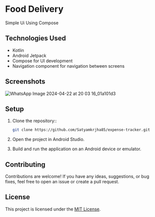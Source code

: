 # Food Delivery

Simple Ui Using Compose

## Technologies Used

- Kotlin
- Android Jetpack
- Compose for UI development
- Navigation component for navigation between screens

## Screenshots

![WhatsApp Image 2024-04-22 at 20 03 16_01a101d3](https://github.com/SatyamkrJha85/Food_Delivery/assets/111700337/62411c4c-57da-4bf8-968b-022e8f19a8a9)

## Setup

1. Clone the repository::

    ```bash
    git clone https://github.com/Satyamkrjha85/expense-tracker.git
    ```

2. Open the project in Android Studio.

3. Build and run the application on an Android device or emulator.


## Contributing

Contributions are welcome! If you have any ideas, suggestions, or bug fixes, feel free to open an issue or create a pull request.

## License

This project is licensed under the [MIT License](LICENSE).
